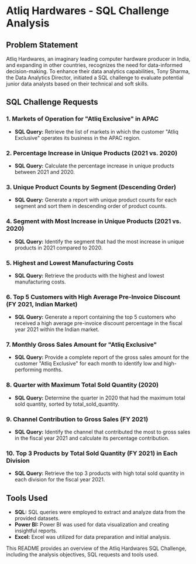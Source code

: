 # Atliq Hardwares - SQL Challenge Analysis

## Problem Statement

Atliq Hardwares, an imaginary leading computer hardware producer in India, and expanding in other countries, recognizes the need for data-informed decision-making. To enhance their data analytics capabilities, Tony Sharma, the Data Analytics Director, initiated a SQL challenge to evaluate potential junior data analysts based on their technical and soft skills.

## SQL Challenge Requests

### 1. Markets of Operation for "Atliq Exclusive" in APAC

- **SQL Query:** Retrieve the list of markets in which the customer "Atliq Exclusive" operates its business in the APAC region.

### 2. Percentage Increase in Unique Products (2021 vs. 2020)

- **SQL Query:** Calculate the percentage increase in unique products between 2021 and 2020.

### 3. Unique Product Counts by Segment (Descending Order)

- **SQL Query:** Generate a report with unique product counts for each segment and sort them in descending order of product counts.

### 4. Segment with Most Increase in Unique Products (2021 vs. 2020)

- **SQL Query:** Identify the segment that had the most increase in unique products in 2021 compared to 2020.

### 5. Highest and Lowest Manufacturing Costs

- **SQL Query:** Retrieve the products with the highest and lowest manufacturing costs.

### 6. Top 5 Customers with High Average Pre-Invoice Discount (FY 2021, Indian Market)

- **SQL Query:** Generate a report containing the top 5 customers who received a high average pre-invoice discount percentage in the fiscal year 2021 within the Indian market.

### 7. Monthly Gross Sales Amount for "Atliq Exclusive"

- **SQL Query:** Provide a complete report of the gross sales amount for the customer "Atliq Exclusive" for each month to identify low and high-performing months.

### 8. Quarter with Maximum Total Sold Quantity (2020)

- **SQL Query:** Determine the quarter in 2020 that had the maximum total sold quantity, sorted by total_sold_quantity.

### 9. Channel Contribution to Gross Sales (FY 2021)

- **SQL Query:** Identify the channel that contributed the most to gross sales in the fiscal year 2021 and calculate its percentage contribution.

### 10. Top 3 Products by Total Sold Quantity (FY 2021) in Each Division

- **SQL Query:** Retrieve the top 3 products with high total sold quantity in each division for the fiscal year 2021.

## Tools Used

- **SQL:** SQL queries were employed to extract and analyze data from the provided datasets.
- **Power BI:** Power BI was used for data visualization and creating insightful reports.
- **Excel:** Excel was utilized for data preparation and initial analysis.

This README provides an overview of the Atliq Hardwares SQL Challenge, including the analysis objectives, SQL requests and tools used.
